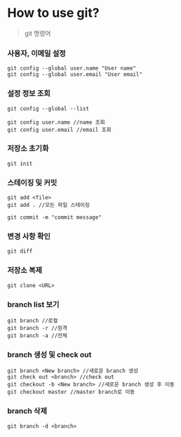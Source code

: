 # How to use git?


>  git 명령어

### 사용자, 이메일 설정

```
git config --global user.name "User name"
git config --global user.email "User email"
```

### 설정 정보 조회

```
git config --global --list

git config user.name //name 조회
git config user.email //email 조회
```

### 저장소 초기화

```
git init
```   

### 스테이징 및 커밋
```
git add <file> 
git add . //모든 파일 스테이징

git commit -m "commit message"
```

### 변경 사항 확인
```
git diff 
```

### 저장소 복제

```
git clone <URL>
```


### branch list 보기

```
git branch //로컬 
git branch -r //원격
git branch -a //전체
```


### branch 생성 및 check out

```
git branch <New branch> //새로운 branch 생성
git check out <branch> //check out
git checkout -b <New branch> //새로운 branch 생성 후 이동
git checkout master //master branch로 이동
```


### branch 삭제

```
git branch -d <branch>
```










